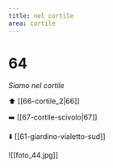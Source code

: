 ```yaml
---
title: nel cortile
area: cortile
---
```

# 64
_Siamo nel cortile_

⬆︎ [[66-cortile_2|66]]

➡️ [[67-cortile-scivolo|67]]

⬇️ [[61-giardino-vialetto-sud]]


![[foto_44.jpg]]